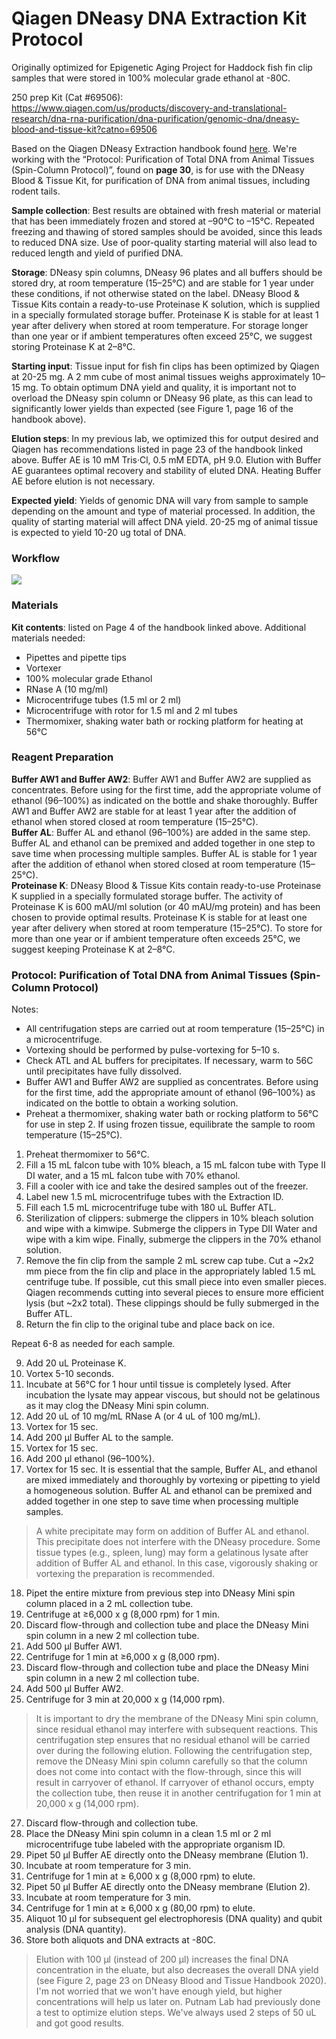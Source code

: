# Qiagen DNeasy DNA Extraction Kit Protocol

Originally optimized for Epigenetic Aging Project for Haddock fish fin clip samples that were stored in 100% molecular grade ethanol at -80C. 

250 prep Kit (Cat #69506): https://www.qiagen.com/us/products/discovery-and-translational-research/dna-rna-purification/dna-purification/genomic-dna/dneasy-blood-and-tissue-kit?catno=69506 

Based on the Qiagen DNeasy Extraction handbook found [here](https://www.qiagen.com/us/resources/resourcedetail?id=68f29296-5a9f-40fa-8b3d-1c148d0b3030&lang=en). We're working with the  “Protocol: Purification of Total DNA from Animal Tissues (Spin-Column Protocol)”, found on **page 30**, is for use with the DNeasy Blood & Tissue Kit, for purification of DNA from animal tissues, including rodent tails.

**Sample collection**: Best results are obtained with fresh material or material that has been immediately frozen and stored at –90°C to –15°C. Repeated freezing and thawing of stored samples should be avoided, since this leads to reduced DNA size. Use of poor-quality starting material will also lead to reduced length and yield of purified DNA. 

**Storage**: DNeasy spin columns, DNeasy 96 plates and all buffers should be stored dry, at room temperature (15–25°C) and are stable for 1 year under these conditions, if not otherwise stated on the label.  DNeasy Blood & Tissue Kits contain a ready-to-use Proteinase K solution, which is supplied in a specially formulated storage
buffer. Proteinase K is stable for at least 1 year after delivery when stored at room temperature. For storage longer than one year or if ambient temperatures often exceed 25°C, we suggest storing Proteinase K at 2–8°C.

**Starting input**: Tissue input for fish fin clips has been optimized by Qiagen at 20-25 mg. A 2 mm cube of most animal tissues weighs approximately 10–15 mg. To obtain optimum DNA yield and quality, it is important not to overload the DNeasy spin column or DNeasy 96 plate, as this can lead to significantly lower yields than expected (see Figure 1, page 16 of the handbook above).

**Elution steps**: In my previous lab, we optimized this for output desired and Qiagen has recommendations listed in page 23 of the handbook linked above. Buffer AE is 10 mM Tris·Cl, 0.5 mM EDTA, pH 9.0. Elution with Buffer AE guarantees optimal recovery and stability of eluted DNA. Heating Buffer AE before elution is not necessary. 

**Expected yield**: Yields of genomic DNA will vary from sample to sample depending on the amount and type of material processed. In addition, the quality of starting material will affect DNA yield. 20-25 mg of animal tissue is expected to yield 10-20 ug total of DNA. 

### Workflow 

![](https://github.com/emmastrand/GMGI_Notebook/blob/main/images/Qiagen%20DNeasy%20workflow.png?raw=true)

### Materials 

**Kit contents**: listed on Page 4 of the handbook linked above. 
Additional materials needed:    
- Pipettes and pipette tips  
- Vortexer  
- 100% molecular grade Ethanol  
- RNase A (10 mg/ml)  
- Microcentrifuge tubes (1.5 ml or 2 ml)  
- Microcentrifuge with rotor for 1.5 ml and 2 ml tubes  
- Thermomixer, shaking water bath or rocking platform for heating at 56°C

### Reagent Preparation 

**Buffer AW1 and Buffer AW2**: Buffer AW1 and Buffer AW2 are supplied as concentrates. Before using for the first time, add the appropriate volume of ethanol (96–100%) as indicated on the bottle and shake thoroughly. Buffer AW1 and Buffer AW2 are stable for at least 1 year after the addition of ethanol when stored closed at room temperature (15–25°C).   
**Buffer AL**: Buffer AL and ethanol (96–100%) are added in the same step. Buffer AL and ethanol can be premixed and added together in one step to save time when processing multiple samples. Buffer AL is stable for 1 year after the addition of ethanol when stored closed at room temperature (15–25°C).   
**Proteinase K**: DNeasy Blood & Tissue Kits contain ready-to-use Proteinase K supplied in a specially formulated storage buffer. The activity of Proteinase K is 600 mAU/ml solution (or 40 mAU/mg protein) and has been chosen to provide optimal results. Proteinase K is stable for at least one year after delivery when stored at room temperature (15–25°C). To store for more than one year or if ambient temperature often exceeds 25°C, we suggest keeping Proteinase K at 2–8°C. 

### Protocol: Purification of Total DNA from Animal Tissues (Spin-Column Protocol)

Notes:  
- All centrifugation steps are carried out at room temperature (15–25°C) in a microcentrifuge.  
- Vortexing should be performed by pulse-vortexing for 5–10 s.  
- Check ATL and AL buffers for precipitates. If necessary, warm to 56C until precipitates have fully dissolved.  
- Buffer AW1 and Buffer AW2 are supplied as concentrates. Before using for the first time, add the appropriate amount of ethanol (96–100%) as indicated on the bottle to obtain a working solution.  
- Preheat a thermomixer, shaking water bath or rocking platform to 56°C for use in step 2. If using frozen tissue, equilibrate the sample to room temperature (15–25°C).


1. Preheat thermomixer to 56°C.  
2. Fill a 15 mL falcon tube with 10% bleach, a 15 mL falcon tube with Type II DI water, and a 15 mL falcon tube with 70% ethanol.   
3. Fill a cooler with ice and take the desired samples out of the freezer.    
4. Label new 1.5 mL microcentrifuge tubes with the Extraction ID.      
5. Fill each 1.5 mL microcentrifuge tube with 180 uL Buffer ATL.    
6. Sterilization of clippers: submerge the clippers in 10% bleach solution and wipe with a kimwipe. Submerge the clippers in Type DII Water and wipe with a kim wipe. Finally, submerge the clippers in the 70% ethanol solution.   
7. Remove the fin clip from the sample 2 mL screw cap tube. Cut a ~2x2 mm piece from the fin clip and place in the appropriately labled 1.5 mL centrifuge tube. If possible, cut this small piece into even smaller pieces. Qiagen recommends cutting into several pieces to ensure more efficient lysis (but ~2x2 total). These clippings should be fully submerged in the Buffer ATL.  
8. Return the fin clip to the original tube and place back on ice.  

Repeat 6-8 as needed for each sample.  

9. Add 20 uL Proteinase K.  
10. Vortex 5-10 seconds.  
11. Incubate at 56°C for 1 hour until tissue is completely lysed. After incubation the lysate may appear viscous, but should not be gelatinous as it may clog the DNeasy Mini spin column.    
12. Add 20 uL of 10 mg/mL RNase A (or 4 uL of 100 mg/mL).  
13. Vortex for 15 sec.   
14. Add 200 μl Buffer AL to the sample.  
15. Vortex for 15 sec.  
16. Add 200 μl ethanol (96–100%).  
17. Vortex for 15 sec. It is essential that the sample, Buffer AL, and ethanol are mixed immediately and thoroughly by vortexing or pipetting to yield a homogeneous solution. Buffer AL and ethanol can be premixed and added together in one step to save time when processing multiple samples.      

> A white precipitate may form on addition of Buffer AL and ethanol. This precipitate does not interfere with the DNeasy procedure. Some tissue types (e.g., spleen, lung) may form a gelatinous lysate after addition of Buffer AL and ethanol. In this case, vigorously shaking or vortexing the preparation is recommended. 

18. Pipet the entire mixture from previous step into DNeasy Mini spin column placed in a 2 mL collection tube.  
19. Centrifuge at ≥6,000 x g (8,000 rpm) for 1 min.  
20. Discard flow-through and collection tube and place the DNeasy Mini spin column in a new 2 ml collection tube.  
21. Add 500 μl Buffer AW1.  
22. Centrifuge for 1 min at ≥6,000 x g (8,000 rpm).  
23. Discard flow-through and collection tube and place the DNeasy Mini spin column in a new 2 ml collection tube.  
25. Add 500 μl Buffer AW2. 
26. Centrifuge for 3 min at 20,000 x g (14,000 rpm).  

> It is important to dry the membrane of the DNeasy Mini spin column, since residual ethanol may interfere with subsequent reactions. This centrifugation step ensures that no residual ethanol will be carried over during the following elution. Following the centrifugation step, remove the DNeasy Mini spin column carefully so that
the column does not come into contact with the flow-through, since this will result in carryover of ethanol. If carryover of ethanol occurs, empty the collection tube, then reuse it in another centrifugation for 1 min at 20,000 x g (14,000 rpm).

27. Discard flow-through and collection tube.  
28. Place the DNeasy Mini spin column in a clean 1.5 ml or 2 ml microcentrifuge tube labeled with the appropriate organism ID.  
29. Pipet 50 μl Buffer AE directly onto the DNeasy membrane (Elution 1).  
30. Incubate at room temperature for 3 min.  
31. Centrifuge for 1 min at ≥ 6,000 x g (8,000 rpm) to elute.  
32. Pipet 50 μl Buffer AE directly onto the DNeasy membrane (Elution 2).  
33. Incubate at room temperature for 3 min.  
34. Centrifuge for 1 min at ≥ 6,000 x g (80,00 rpm) to elute. 
35. Aliquot 10 μl for subsequent gel electrophoresis (DNA quality) and qubit analysis (DNA quantity). 
36. Store both aliquots and DNA extracts at -80C. 

> Elution with 100 μl (instead of 200 μl) increases the final DNA concentration in the eluate, but also decreases the overall DNA yield (see Figure 2, page 23 on DNeasy Blood and Tissue Handbook 2020). I'm not worried that we won't have enough yield, but higher concentrations will help us later on. Putnam Lab had previously done a test to optimize elution steps. We've always used 2 steps of 50 uL and got good results.  